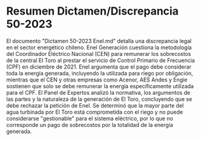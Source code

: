 # Resumen Dictamen/Discrepancia 50-2023
El documento "Dictamen 50-2023 Enel.md" detalla una discrepancia legal en el sector energético chileno. Enel Generación cuestiona la metodología del Coordinador Eléctrico Nacional (CEN) para remunerar los sobrecostos de la central El Toro al prestar el servicio de Control Primario de Frecuencia (CPF) en diciembre de 2021. Enel argumenta que el pago debe considerar toda la energía generada, incluyendo la utilizada para riego por obligación, mientras que el CEN y otras empresas como Acenor, AES Andes y Engie sostienen que solo se debe remunerar la energía específicamente utilizada para el CPF. El Panel de Expertos analizó la normativa, los argumentos de las partes y la naturaleza de la generación de El Toro, concluyendo que se debe rechazar la petición de Enel. Se determinó que la mayor parte del agua turbinada por El Toro está comprometida con el riego y no puede considerarse "gestionable" para el sistema eléctrico, por lo que no corresponde un pago de sobrecostos por la totalidad de la energía generada.